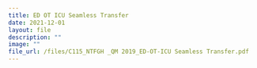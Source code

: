 ```yaml
---
title: ED OT ICU Seamless Transfer
date: 2021-12-01
layout: file
description: ""
image: ""
file_url: /files/C115_NTFGH _QM 2019_ED-OT-ICU Seamless Transfer.pdf
---
```

